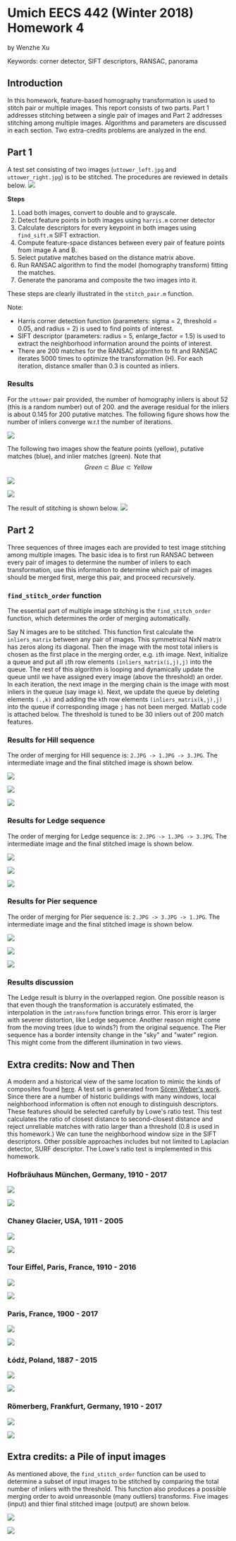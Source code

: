 # Umich EECS 442 (Winter 2018) Homework 4

by Wenzhe Xu

Keywords: corner detector, SIFT descriptors, RANSAC, panorama

## Introduction
In this homework, feature-based homography transformation is used to stitch pair or multiple images. This report consists of two parts. Part 1 addresses stitching between a single pair of images and Part 2 addresses stitching among multiple images. Algorithms and parameters are discussed in each section. Two extra-credits problems are analyzed in the end.

## Part 1
A test set consisting of two images (`uttower_left.jpg` and `uttower_right.jpg`) is to be stitched. The procedures are reviewed in details below.
![](./data/uttower_report.png)

**Steps**  

1. Load both images, convert to double and to grayscale.
2. Detect feature points in both images using `harris.m` corner detector
3. Calculate descriptors for every keypoint in both images using `find_sift.m` SIFT extraction.
4. Compute feature-space distances between every pair of feature points from image A and B.
5. Select putative matches based on the distance matrix above.
6. Run RANSAC algorithm to find the model (homography transform) fitting the matches.
7. Generate the panorama and composite the two images into it.

These steps are clearly illustrated in the `stitch_pair.m` function.

Note: 

*  Harris corner detection function (parameters: sigma = 2, threshold = 0.05, and radius = 2) is used to find points of interest.
*  SIFT descriptor (parameters: radius = 5, enlarge_factor = 1.5) is used to extract the neighborhood information around the points of interest.
*  There are 200 matches for the RANSAC algorithm to fit and RANSAC iterates 5000 times to optimize the transformation (H). For each iteration, distance smaller than 0.3 is counted as inliers.


### Results
For the `uttower` pair provided, the number of homography inliers is about 52 (this is a random number) out of 200. and the average residual for the inliers is about 0.145 for 200 putative matches. The following figure shows how the number of inliers converge w.r.t the number of iterations.

![](./fig/ransac_iter.png)

The following two images show the feature points (yellow), putative matches (blue), and inlier matches (green). Note that $$Green \subset Blue \subset Yellow$$

![](./fig/left_square.png)

![](./fig/right_square.png)

The result of stitching is shown below.
![](./fig/uttower.jpg)

## Part 2
Three sequences of three images each are provided to test image stitching among multiple images. The basic idea is to first run RANSAC between every pair of images to determine the number of inliers to each transformation, use this information to determine which pair of images should be merged first, merge this pair, and proceed recursively.

### `find_stitch_order` function
The essential part of multiple image stitching is the `find_stitch_order` function, which determines the order of merging automatically. 

Say N images are to be stitched. This function first calculate the `inliers_matrix` between any pair of images. This symmetrical NxN matrix has zeros along its diagonal. Then the image with the most total inliers is chosen as the first place in the merging order, e.g. `i`th image. Next, initialize a queue and put all `i`th row elements `(inliers_matrix(i,j),j)` into the queue. The rest of this algorithm is looping and dynamically update the queue until we have assigned every image (above the threshold) an order. In each iteration, the next image in the merging chain is the image with most inliers in the queue (say image `k`). Next, we update the queue by deleting elements `(.,k)` and adding the `k`th row elements `(inliers_matrix(k,j),j)` into the queue if corresponding image `j` has not been merged. Matlab code is attached below. The threshold is tuned to be 30 inliers out of 200 match features.

### Results for Hill sequence
The order of merging for Hill sequence is: `2.JPG -> 1.JPG -> 3.JPG`. The intermediate image and the final stitched image is shown below.

![](./fig/stitch3/hill/hill_1.png)

![](./fig/stitch3/hill/hill_2.png)

![](./fig/stitch3/hill/hill_3.png)

### Results for Ledge sequence
The order of merging for Ledge sequence is: `2.JPG -> 1.JPG -> 3.JPG`. The intermediate image and the final stitched image is shown below.

![](./fig/stitch3/ledge/ledge_1.png)

![](./fig/stitch3/ledge/ledge_2.png)

![](./fig/stitch3/ledge/ledge_3.png)

### Results for Pier sequence
The order of merging for Pier sequence is: `2.JPG -> 3.JPG -> 1.JPG`. The intermediate image and the final stitched image is shown below.

![](./fig/stitch3/pier/pier_1.png)

![](./fig/stitch3/pier/pier_2.png)

![](./fig/stitch3/pier/pier_3.png)

### Results discussion
The Ledge result is blurry in the overlapped region. One possible reason is that even though the transformation is accurately estimated, the interpolation in the `imtransform` function brings error. This erorr is larger with severer distortion, like Ledge sequence. Another reason might come from the moving trees (due to winds?) from the original sequence. The Pier sequence has a border intensity change in the "sky" and "water" region. This might come from the different illumination in two views.

## Extra credits: Now and Then
A modern and a historical view of the same location to mimic the kinds of composites found [here](http://blog.flickr.net/en/2010/01/27/a-look-into-the-past/). A test set is generated from [Sören Weber's work](https://www.boredpanda.com/then-and-now-pictures-changing-world-rephotos/?page_numb=1). Since there are a number of historic buildings with many windows, local neighborhood information is often not enough to distinguish descriptors. These features should be selected carefully by Lowe's ratio test. This test calculates the ratio of closest distance to second-closest distance and reject unreliable matches with ratio larger than a threshold (0.8 is used in this homework.) We can tune the neighborhood window size in the SIFT descriptors. Other possible approaches includes but not limited to Laplacian detector, SURF descriptor. The Lowe's ratio test is implemented in this homework.

### Hofbräuhaus München, Germany, 1910 - 2017

![](./fig/NowThen/1input.png)

![](./fig/NowThen/1.png)

### Chaney Glacier, USA, 1911 - 2005

![](./fig/NowThen/2input.png)

![](./fig/NowThen/2.png)

### Tour Eiffel, Paris, France, 1910 - 2016

![](./fig/NowThen/3input.png)

![](./fig/NowThen/3.png)

### Paris, France, 1900 - 2017

![](./fig/NowThen/4input.png)

![](./fig/NowThen/4.png)

### Łódź, Poland, 1887 - 2015

![](./fig/NowThen/5input.png)

![](./fig/NowThen/5.png)

### Römerberg, Frankfurt, Germany, 1910 - 2017

![](./fig/NowThen/6input.png)

![](./fig/NowThen/6.png)

## Extra credits: a Pile of input images
As mentioned above, the `find_stitch_order` function can be used to determine a subset of input images to be stitched by comparing the total number of inliers with the threshold. This function also produces a possible merging order to avoid unreasonble (many outliers) transforms. Five images (input) and thier final stitched image (output) are shown below.

![](./fig/panoramas/glacier_input.png)

![](./fig/panoramas/glacier.png)
